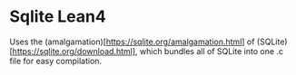 # Sqlite Lean4

Uses the (amalgamation)[https://sqlite.org/amalgamation.html] of (SQLite)[https://sqlite.org/download.html], which bundles all of SQLite into one .c file for easy compilation.
